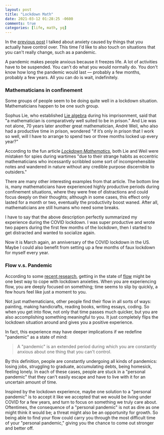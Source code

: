 ```yaml
---
layout: post
title: "Lockdown Math"
date: 2021-03-12 01:28:25 -0600
comments: true
categories: [life, math, yq]
---
```


In the [previous post](/blog/2021/03/04/your-one-big-desire) I talked about anxiety caused by things that you actually have control over. This time I'd like to also touch on situations that you can't really change, such as a pandemic.

A pandemic makes people anxious because it freezes life. A lot of activities have to be suspended. You can't do what you would normally do. You don't know how long the pandemic would last — probably a few months, probably a few years. All you can do is wait, indefinitely.

### Mathematicians in confinement

Some groups of people seem to be doing quite well in a lockdown situation. Mathematicians happen to be one such group.

<!--more-->

Sophus Lie, who established [Lie algebra](https://en.wikipedia.org/wiki/Lie_algebra) during his imprisonment, said that "a mathematician is comparatively well suited to be in prison." And Lie was not alone, 70 years later another great mathematician, André Weil, who also had a productive time in prison, wondered "if it’s only in prison that I work so well, will I have to arrange to spend two or three months locked up every year?"

According to the fun article [*Lockdown Mathematics*](http://www.nieuwarchief.nl/serie5/pdf/naw5-2020-21-2-095.pdf), both Lie and Weil were mistaken for spies during wartimes "due to their strange habits as eccentric mathematicians who incessantly scribbled some sort of incomprehensible notes and wandered in nature without any credible purpose discernible to outsiders."

There are many other interesting examples from that article. The bottom line is, many mathematicians have experienced highly productive periods during confinement situations, where they were free of distractions and could focus deeply on their thoughts; although in some cases, this effect only lasted for a month or two, eventually the productivity boost waned. After all, mathematicians are still humans who need some breaks.

I have to say that the above description perfectly summarized my experience during the COVID lockdown. I was super productive and wrote two papers during the first few months of the lockdown, then I started to get distracted and wanted to socialize again.

Now it is March again, an anniversary of the COVID lockdown in the US. Maybe I could also benefit from setting up a few months of faux lockdown for myself every year.

### Flow v.s. Pandemic

According to some [recent research](https://journals.plos.org/plosone/article?id=10.1371/journal.pone.0242043), getting in the state of [flow](https://en.wikipedia.org/wiki/Flow_(psychology)) might be one best way to cope with lockdown anxieties. When you are experiencing flow, you are deeply focused on something; time seems to slip by quickly, a few hours feel like just a moment to you.

Not just mathematicians, other people find their flow in all sorts of ways: painting, making handicrafts, reading books, writing essays, coding. So when you get into flow, not only that time passes much quicker, but you are also accomplishing something meaningful to you. It just completely flips the lockdown situation around and gives you a positive experience.

In fact, this experience may have deeper implications if we redefine "pandemic" as a state of mind:

> A "pandemic" is an extended period during which you are constantly anxious about one thing that you can't control.

By this definition, people are constantly undergoing all kinds of pandemics: losing jobs, struggling to graduate, accumulating debts, being homesick, feeling lonely. In each of these cases, people are stuck in a "personal pandemic" that they can't easily escape and have to live with it for an uncertain amount of time.

Inspired by the lockdown experience, maybe one solution to a "personal pandemic" is to accept it like we accepted that we would be living under COVID for a few years, and turn to focus on something we truly care about. Oftentimes, the consequence of a "personal pandemic" is not as dire as one might think it would be; a threat might also be an opportunity for growth. So being able to find your flow could carry you through the most difficult time of your "personal pandemic," giving you the chance to come out stronger and better off.